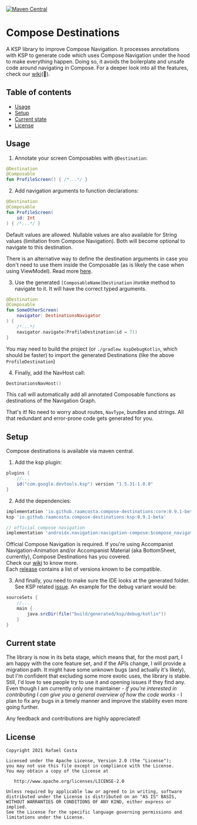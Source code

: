 [![Maven Central](https://maven-badges.herokuapp.com/maven-central/io.github.raamcosta.compose-destinations/core/badge.svg)](https://maven-badges.herokuapp.com/maven-central/io.github.raamcosta.compose-destinations/core)

# Compose Destinations

A KSP library to improve Compose Navigation. It processes annotations with KSP to generate code which uses
Compose Navigation under the hood to make everything happen. 
Doing so, it avoids the boilerplate and unsafe code around navigating in Compose.
For a deeper look into all the features, check our [wiki](https://github.com/raamcosta/compose-destinations/wiki)(🚧).

## Table of contents

* [Usage](#usage)
* [Setup](#setup)
* [Current state](#current-state)
* [License](#license)

## Usage

1. Annotate your screen Composables with `@Destination`:

```kotlin
@Destination
@Composable
fun ProfileScreen() { /*...*/ }
```

2. Add navigation arguments to function declarations:

```kotlin
@Destination
@Composable
fun ProfileScreen(
    id: Int
) { /*...*/ }
```
Default values are allowed. Nullable values are also available for String values (limitation 
from Compose Navigation).
Both will become optional to navigate to this destination.

There is an alternative way to define the destination arguments in case you don't need to use them
inside the Composable (as is likely the case when using ViewModel). Read more [here](https://github.com/raamcosta/compose-destinations/wiki/Navigation#defining-navigation-arguments).

3. Use the generated `[ComposableName]Destination` invoke method to navigate to it. It will
have the correct typed arguments.

```kotlin
@Destination
@Composable
fun SomeOtherScreen(
    navigator: DestinationsNavigator
) {
    /*...*/
    navigator.navigate(ProfileDestination(id = 7))
}
```
You may need to build the project (or `./gradlew kspDebugKotlin`, which should be faster) to import
the generated Destinations (like the above `ProfileDestination`)

4. Finally, add the NavHost call:

```kotlin
DestinationsNavHost()
```
This call will automatically add all annotated Composable functions as destinations of the Navigation Graph.

That's it! No need to worry about routes, `NavType`, bundles and strings. All that redundant and
error-prone code gets generated for you.

## Setup

Compose destinations is available via maven central.

1. Add the ksp plugin:
```gradle
plugins {
    //...
    id("com.google.devtools.ksp") version "1.5.31-1.0.0"
}
```

2. Add the dependencies:
```gradle
implementation 'io.github.raamcosta.compose-destinations:core:0.9.1-beta'
ksp 'io.github.raamcosta.compose-destinations:ksp:0.9.1-beta'

// official compose navigation
implementation 'androidx.navigation:navigation-compose:$compose_navigation_version'
```
Official Compose Navigation is required.
If you're using Accompanist Navigation-Animation and/or
Accompanist Material (aka BottomSheet, currently), Compose Destinations has you covered. <br/>
Check our [wiki](https://github.com/raamcosta/compose-destinations/wiki) to know more. <br/>
Each [release](https://github.com/raamcosta/compose-destinations/releases) contains a list of 
versions known to be compatible.

3. And finally, you need to make sure the IDE looks at the generated folder.
See KSP related [issue](https://github.com/google/ksp/issues/37).
An example for the debug variant would be:
```gradle
sourceSets {
    //...
    main {
        java.srcDir(file("build/generated/ksp/debug/kotlin"))
    }
}
```

## Current state

The library is now in its beta stage, which means that, for the most part, I am happy
with the core feature set, and if the APIs change, I will provide a migration path.
It might have some unknown bugs (and actually it's likely), but I'm confident that 
excluding some more exotic uses, the library is stable.
Still, I'd love to see people try to use it and opening issues if they find any.
Even though I am currently only one maintainer - _if you're interested in contributing
I can give you a general overview of how the code works_ - I plan to fix any bugs in
a timely manner and improve the stability even more going further.

Any feedback and contributions are highly appreciated!

## License

    Copyright 2021 Rafael Costa

    Licensed under the Apache License, Version 2.0 (the "License");
    you may not use this file except in compliance with the License.
    You may obtain a copy of the License at

       http://www.apache.org/licenses/LICENSE-2.0

    Unless required by applicable law or agreed to in writing, software
    distributed under the License is distributed on an "AS IS" BASIS,
    WITHOUT WARRANTIES OR CONDITIONS OF ANY KIND, either express or implied.
    See the License for the specific language governing permissions and
    limitations under the License.
